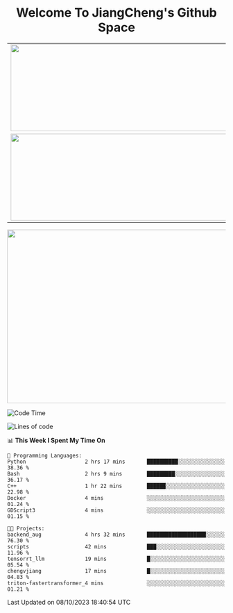<h1 align="center">Welcome To JiangCheng's Github Space</h1>

<table align="center" frame="void" rules="none" >
  <tr>
    <td>
      <div align="center"> <img height="200px" width="500px"  src="https://github-readme-stats.vercel.app/api?username=thisjiang&hide_title=true&hide_border=true&layout=compact&show_icons=trueline_height=21&text_color=000&icon_color=000&bg_color=0,ea6161,ffc64d,fffc4d,52fa5a&theme=graywhite" /> </div>
    </td>
    <td>
      <div align="center"> <img height="200px" width="500px" src="https://github-readme-stats.vercel.app/api/top-langs/?username=thisjiang&hide_title=true&hide_border=true&layout=compact&langs_count=6&text_color=000&icon_color=fff&bg_color=0,52fa5a,4dfcff,c64dff&theme=graywhite" /> </div>
    </td>
  </tr>
  <tr>
    <td>
      <div align="center"> <img height="200px" width="500px" src="https://github-readme-streak-stats.herokuapp.com/?user=thisjiang&hide_title=true&hide_border=true&layout=compact&langs_count=6" /> </div>
    </td>
    <td>
      <div align="center"> 
      <a href="https://github.com/" target="_blank"><img style="margin: 10px" src="https://profilinator.rishav.dev/skills-assets/git-scm-icon.svg" alt="Git" height="50" /></a>  
      <a href="https://www.linux.org/" target="_blank"><img style="margin: 10px" src="https://profilinator.rishav.dev/skills-assets/linux-original.svg" alt="Linux" height="50" /></a>  
      <a href="https://www.gnu.org/software/bash/" target="_blank"><img style="margin: 10px" src="https://profilinator.rishav.dev/skills-assets/gnu_bash-icon.svg" alt="Bash" height="50" /></a>  
      </div>
    </td>
  </tr>
</table>

<div align="center"> <img height="400px" width="1000px" src="https://github-readme-activity-graph.cyclic.app/graph?username=thisjiang&theme=react&hide_title=true&hide_border=true&layout=compact&langs_count=6" /> </div></td>

<!--START_SECTION:waka-->
![Code Time](http://img.shields.io/badge/Code%20Time-332%20hrs%2048%20mins-blue)

![Lines of code](https://img.shields.io/badge/From%20Hello%20World%20I%27ve%20Written-622.3%20thousand%20lines%20of%20code-blue)

📊 **This Week I Spent My Time On** 

```text
💬 Programming Languages: 
Python                   2 hrs 17 mins       ██████████░░░░░░░░░░░░░░░   38.36 % 
Bash                     2 hrs 9 mins        █████████░░░░░░░░░░░░░░░░   36.17 % 
C++                      1 hr 22 mins        ██████░░░░░░░░░░░░░░░░░░░   22.98 % 
Docker                   4 mins              ░░░░░░░░░░░░░░░░░░░░░░░░░   01.24 % 
GDScript3                4 mins              ░░░░░░░░░░░░░░░░░░░░░░░░░   01.15 % 

🐱‍💻 Projects: 
backend_aug              4 hrs 32 mins       ███████████████████░░░░░░   76.30 % 
scripts                  42 mins             ███░░░░░░░░░░░░░░░░░░░░░░   11.96 % 
tensorrt_llm             19 mins             █░░░░░░░░░░░░░░░░░░░░░░░░   05.54 % 
chengvjiang              17 mins             █░░░░░░░░░░░░░░░░░░░░░░░░   04.83 % 
triton-fastertransformer_4 mins              ░░░░░░░░░░░░░░░░░░░░░░░░░   01.21 % 
```


 Last Updated on 08/10/2023 18:40:54 UTC
<!--END_SECTION:waka-->
